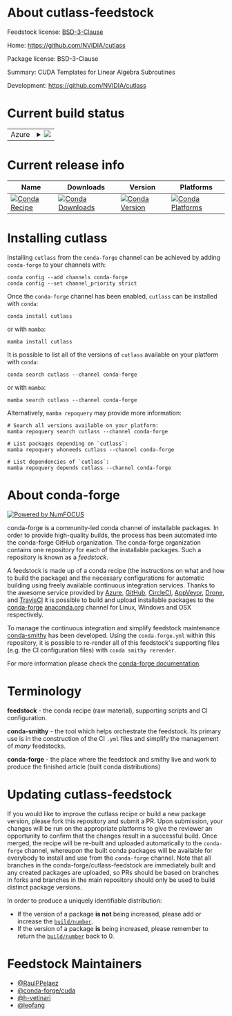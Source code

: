 About cutlass-feedstock
=======================

Feedstock license: [BSD-3-Clause](https://github.com/conda-forge/cutlass-feedstock/blob/main/LICENSE.txt)

Home: https://github.com/NVIDIA/cutlass

Package license: BSD-3-Clause

Summary: CUDA Templates for Linear Algebra Subroutines

Development: https://github.com/NVIDIA/cutlass

Current build status
====================


<table>
    
  <tr>
    <td>Azure</td>
    <td>
      <details>
        <summary>
          <a href="https://dev.azure.com/conda-forge/feedstock-builds/_build/latest?definitionId=15506&branchName=main">
            <img src="https://dev.azure.com/conda-forge/feedstock-builds/_apis/build/status/cutlass-feedstock?branchName=main">
          </a>
        </summary>
        <table>
          <thead><tr><th>Variant</th><th>Status</th></tr></thead>
          <tbody><tr>
              <td>linux_64_c_compiler_version13cuda_compilercuda-nvcccuda_compiler_version12.6cxx_compiler_version13</td>
              <td>
                <a href="https://dev.azure.com/conda-forge/feedstock-builds/_build/latest?definitionId=15506&branchName=main">
                  <img src="https://dev.azure.com/conda-forge/feedstock-builds/_apis/build/status/cutlass-feedstock?branchName=main&jobName=linux&configuration=linux%20linux_64_c_compiler_version13cuda_compilercuda-nvcccuda_compiler_version12.6cxx_compiler_version13" alt="variant">
                </a>
              </td>
            </tr><tr>
              <td>linux_aarch64_c_compiler_version13cuda_compilercuda-nvcccuda_compiler_version12.6cxx_compiler_version13</td>
              <td>
                <a href="https://dev.azure.com/conda-forge/feedstock-builds/_build/latest?definitionId=15506&branchName=main">
                  <img src="https://dev.azure.com/conda-forge/feedstock-builds/_apis/build/status/cutlass-feedstock?branchName=main&jobName=linux&configuration=linux%20linux_aarch64_c_compiler_version13cuda_compilercuda-nvcccuda_compiler_version12.6cxx_compiler_version13" alt="variant">
                </a>
              </td>
            </tr><tr>
              <td>win_64_cuda_compilercuda-nvcccuda_compiler_version12.6</td>
              <td>
                <a href="https://dev.azure.com/conda-forge/feedstock-builds/_build/latest?definitionId=15506&branchName=main">
                  <img src="https://dev.azure.com/conda-forge/feedstock-builds/_apis/build/status/cutlass-feedstock?branchName=main&jobName=win&configuration=win%20win_64_cuda_compilercuda-nvcccuda_compiler_version12.6" alt="variant">
                </a>
              </td>
            </tr>
          </tbody>
        </table>
      </details>
    </td>
  </tr>
</table>

Current release info
====================

| Name | Downloads | Version | Platforms |
| --- | --- | --- | --- |
| [![Conda Recipe](https://img.shields.io/badge/recipe-cutlass-green.svg)](https://anaconda.org/conda-forge/cutlass) | [![Conda Downloads](https://img.shields.io/conda/dn/conda-forge/cutlass.svg)](https://anaconda.org/conda-forge/cutlass) | [![Conda Version](https://img.shields.io/conda/vn/conda-forge/cutlass.svg)](https://anaconda.org/conda-forge/cutlass) | [![Conda Platforms](https://img.shields.io/conda/pn/conda-forge/cutlass.svg)](https://anaconda.org/conda-forge/cutlass) |

Installing cutlass
==================

Installing `cutlass` from the `conda-forge` channel can be achieved by adding `conda-forge` to your channels with:

```
conda config --add channels conda-forge
conda config --set channel_priority strict
```

Once the `conda-forge` channel has been enabled, `cutlass` can be installed with `conda`:

```
conda install cutlass
```

or with `mamba`:

```
mamba install cutlass
```

It is possible to list all of the versions of `cutlass` available on your platform with `conda`:

```
conda search cutlass --channel conda-forge
```

or with `mamba`:

```
mamba search cutlass --channel conda-forge
```

Alternatively, `mamba repoquery` may provide more information:

```
# Search all versions available on your platform:
mamba repoquery search cutlass --channel conda-forge

# List packages depending on `cutlass`:
mamba repoquery whoneeds cutlass --channel conda-forge

# List dependencies of `cutlass`:
mamba repoquery depends cutlass --channel conda-forge
```


About conda-forge
=================

[![Powered by
NumFOCUS](https://img.shields.io/badge/powered%20by-NumFOCUS-orange.svg?style=flat&colorA=E1523D&colorB=007D8A)](https://numfocus.org)

conda-forge is a community-led conda channel of installable packages.
In order to provide high-quality builds, the process has been automated into the
conda-forge GitHub organization. The conda-forge organization contains one repository
for each of the installable packages. Such a repository is known as a *feedstock*.

A feedstock is made up of a conda recipe (the instructions on what and how to build
the package) and the necessary configurations for automatic building using freely
available continuous integration services. Thanks to the awesome service provided by
[Azure](https://azure.microsoft.com/en-us/services/devops/), [GitHub](https://github.com/),
[CircleCI](https://circleci.com/), [AppVeyor](https://www.appveyor.com/),
[Drone](https://cloud.drone.io/welcome), and [TravisCI](https://travis-ci.com/)
it is possible to build and upload installable packages to the
[conda-forge](https://anaconda.org/conda-forge) [anaconda.org](https://anaconda.org/)
channel for Linux, Windows and OSX respectively.

To manage the continuous integration and simplify feedstock maintenance
[conda-smithy](https://github.com/conda-forge/conda-smithy) has been developed.
Using the ``conda-forge.yml`` within this repository, it is possible to re-render all of
this feedstock's supporting files (e.g. the CI configuration files) with ``conda smithy rerender``.

For more information please check the [conda-forge documentation](https://conda-forge.org/docs/).

Terminology
===========

**feedstock** - the conda recipe (raw material), supporting scripts and CI configuration.

**conda-smithy** - the tool which helps orchestrate the feedstock.
                   Its primary use is in the construction of the CI ``.yml`` files
                   and simplify the management of *many* feedstocks.

**conda-forge** - the place where the feedstock and smithy live and work to
                  produce the finished article (built conda distributions)


Updating cutlass-feedstock
==========================

If you would like to improve the cutlass recipe or build a new
package version, please fork this repository and submit a PR. Upon submission,
your changes will be run on the appropriate platforms to give the reviewer an
opportunity to confirm that the changes result in a successful build. Once
merged, the recipe will be re-built and uploaded automatically to the
`conda-forge` channel, whereupon the built conda packages will be available for
everybody to install and use from the `conda-forge` channel.
Note that all branches in the conda-forge/cutlass-feedstock are
immediately built and any created packages are uploaded, so PRs should be based
on branches in forks and branches in the main repository should only be used to
build distinct package versions.

In order to produce a uniquely identifiable distribution:
 * If the version of a package **is not** being increased, please add or increase
   the [``build/number``](https://docs.conda.io/projects/conda-build/en/latest/resources/define-metadata.html#build-number-and-string).
 * If the version of a package **is** being increased, please remember to return
   the [``build/number``](https://docs.conda.io/projects/conda-build/en/latest/resources/define-metadata.html#build-number-and-string)
   back to 0.

Feedstock Maintainers
=====================

* [@RaulPPelaez](https://github.com/RaulPPelaez/)
* [@conda-forge/cuda](https://github.com/orgs/conda-forge/teams/cuda/)
* [@h-vetinari](https://github.com/h-vetinari/)
* [@leofang](https://github.com/leofang/)

